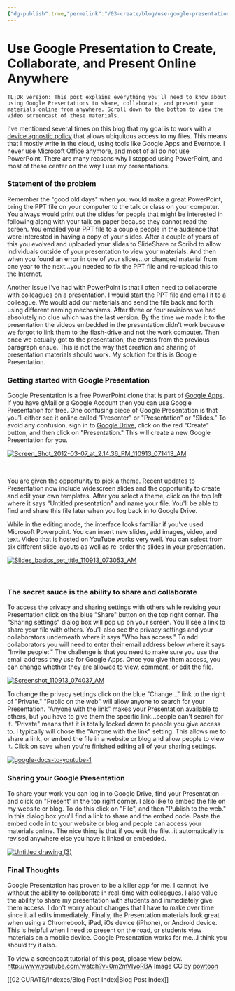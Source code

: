 ```yaml
---
{"dg-publish":true,"permalink":"/03-create/blog/use-google-presentation-to-create-collaborate-and-present-online-anywhere/","title":"Use Google Presentation to Create, Collaborate, and Present Online...Anywhere","tags":["gafe","google-apps","google-presentation"]}
---
```


# Use Google Presentation to Create, Collaborate, and Present Online Anywhere

```
TL;DR version: This post explains everything you'll need to know about using Google Presentations to share, collaborate, and present your materials online from anywhere. Scroll down to the bottom to view the video screencast of these materials.
```

I've mentioned several times on this blog that my goal is to work with a [device agnostic policy](http://wiobyrne.com/a-device-agnostic-policy-that-allows-for-ubiquitous-access-to-my-content/) that allows ubiquitous access to my files. This means that I mostly write in the cloud, using tools like Google Apps and Evernote. I never use Microsoft Office anymore, and most of all do not use PowerPoint. There are many reasons why I stopped using PowerPoint, and most of these center on the way I use my presentations.

### Statement of the problem

Remember the "good old days" when you would make a great PowerPoint, bring the PPT file on your computer to the talk or class on your computer. You always would print out the slides for people that might be interested in following along with your talk on paper because they cannot read the screen. You emailed your PPT file to a couple people in the audience that were interested in having a copy of your slides. After a couple of years of this you evolved and uploaded your slides to SlideShare or Scribd to allow individuals outside of your presentation to view your materials. And then when you found an error in one of your slides...or changed material from one year to the next...you needed to fix the PPT file and re-upload this to the Internet.

Another issue I've had with PowerPoint is that I often need to collaborate with colleagues on a presentation. I would start the PPT file and email it to a colleague. We would add our materials and send the file back and forth using different naming mechanisms. After three or four revisions we had absolutely no clue which was the last version. By the time we made it to the presentation the videos embedded in the presentation didn't work because we forgot to link them to the flash-drive and not the work computer. Then once we actually got to the presentation, the events from the previous paragraph ensue. This is not the way that creation and sharing of presentation materials should work. My solution for this is Google Presentation.

### Getting started with Google Presentation

Google Presentation is a free PowerPoint clone that is part of [Google Apps](http://www.google.com/drive/apps.html). If you have gMail or a Google Account then you can use Google Presentation for free. One confusing piece of Google Presentation is that you'll either see it online called "Presenter" or "Presentation" or "Slides." To avoid any confusion, sign in to [Google Drive](https://drive.google.com/), click on the red "Create" button, and then click on "Presentation." This will create a new Google Presentation for you.

[![Screen_Shot_2012-03-07_at_2.14.36_PM_110913_071413_AM](images/Screen_Shot_2012-03-07_at_2.14.36_PM_110913_071413_AM-300x114.jpg)](http://wiobyrne.com/wp-content/uploads/2013/11/Screen_Shot_2012-03-07_at_2.14.36_PM_110913_071413_AM.jpg)

 

You are given the opportunity to pick a theme. Recent updates to Presentation now include widescreen slides and the opportunity to create and edit your own templates. After you select a theme, click on the top left where it says "Untitled presentation" and name your file. You'll be able to find and share this file later when you log back in to Google Drive.

While in the editing mode, the interface looks familiar if you've used Microsoft Powerpoint. You can insert new slides, add images, video, and text. Video that is hosted on YouTube works very well. You can select from six different slide layouts as well as re-order the slides in your presentation.

[![Slides_basics_set_title_110913_073053_AM](images/Slides_basics_set_title_110913_073053_AM-300x229.jpg)](http://wiobyrne.com/wp-content/uploads/2013/11/Slides_basics_set_title_110913_073053_AM.jpg)

 

### The secret sauce is the ability to share and collaborate

To access the privacy and sharing settings with others while revising your Presentation click on the blue "Share" button on the top right corner. The "Sharing settings" dialog box will pop up on your screen. You'll see a link to share your file with others. You'll also see the privacy settings and your collaborators underneath where it says "Who has access." To add collaborators you will need to enter their email address below where it says "Invite people:." The challenge is that you need to make sure you use the email address they use for Google Apps. Once you give them access, you can change whether they are allowed to view, comment, or edit the file.

[![Screenshot_110913_074037_AM](images/Screenshot_110913_074037_AM-287x300.jpg)](http://wiobyrne.com/wp-content/uploads/2013/11/Screenshot_110913_074037_AM.jpg)

To change the privacy settings click on the blue "Change..." link to the right of "Private." "Public on the web" will allow anyone to search for your Presentation. "Anyone with the link" makes your Presentation available to others, but you have to give them the specific link...people can't search for it. "Private" means that it is totally locked down to people you give access to. I typically will chose the "Anyone with the link" setting. This allows me to share a link, or embed the file in a website or blog and allow people to view it. Click on save when you're finished editing all of your sharing settings.

[![google-docs-to-youtube-1](images/google-docs-to-youtube-1-300x215.gif)](http://wiobyrne.com/wp-content/uploads/2013/11/google-docs-to-youtube-1.gif)

### Sharing your Google Presentation

To share your work you can log in to Google Drive, find your Presentation and click on "Present" in the top right corner. I also like to embed the file on my website or blog. To do this click on "File", and then "Publish to the web." In this dialog box you'll find a link to share and the embed code. Paste the embed code in to your website or blog and people can access your materials online. The nice thing is that if you edit the file...it automatically is revised anywhere else you have it linked or embedded.

[![Untitled drawing (3)](images/Untitled-drawing-3-286x300.jpg)](http://wiobyrne.com/wp-content/uploads/2013/11/Untitled-drawing-3.jpg)

### Final Thoughts

Google Presentation has proven to be a killer app for me. I cannot live without the ability to collaborate in real-time with colleagues. I also value the ability to share my presentation with students and immediately give them access. I don't worry about changes that I have to make over time since it all edits immediately. Finally, the Presentation materials look great when using a Chromebook, iPad, iOs device (iPhone), or Android device. This is helpful when I need to present on the road, or students view materials on a mobile device. Google Presentation works for me...I think you should try it also.

To view a screencast tutorial of this post, please view below. http://www.youtube.com/watch?v=0m2mVIyoRBA Image CC by [powtoon](http://powtoon-blog.s3.amazonaws.com/uploads/2013/02/Untitled-presentation-Google-Drive-2013-02-03-11-53-32.jpg)

[[02 CURATE/Indexes/Blog Post Index\|Blog Post Index]]